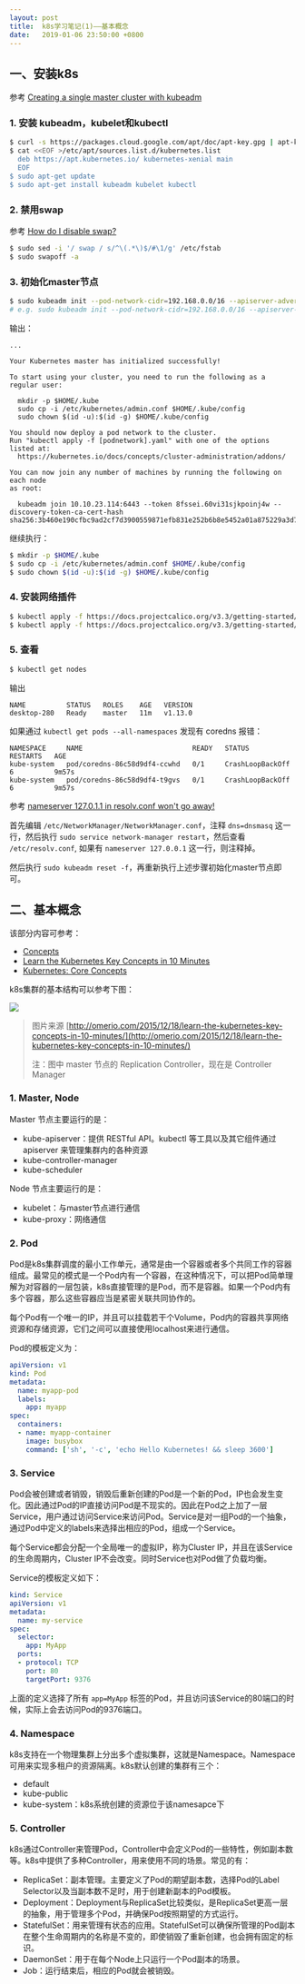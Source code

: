 ```yaml
---
layout: post
title:  k8s学习笔记(1)——基本概念
date:   2019-01-06 23:50:00 +0800
---
```


## 一、安装k8s

参考 [Creating a single master cluster with kubeadm](https://kubernetes.io/docs/setup/independent/create-cluster-kubeadm/)

### 1. 安装 kubeadm，kubelet和kubectl

```sh
$ curl -s https://packages.cloud.google.com/apt/doc/apt-key.gpg | apt-key add -
$ cat <<EOF >/etc/apt/sources.list.d/kubernetes.list
  deb https://apt.kubernetes.io/ kubernetes-xenial main
  EOF
$ sudo apt-get update
$ sudo apt-get install kubeadm kubelet kubectl
```

### 2. 禁用swap

参考 [How do I disable swap?](https://askubuntu.com/questions/214805/how-do-i-disable-swap)

```sh
$ sudo sed -i '/ swap / s/^\(.*\)$/#\1/g' /etc/fstab
$ sudo swapoff -a
```

### 3. 初始化master节点

```sh
$ sudo kubeadm init --pod-network-cidr=192.168.0.0/16 --apiserver-advertise-address=<your_ip_address>
# e.g. sudo kubeadm init --pod-network-cidr=192.168.0.0/16 --apiserver-advertise-address=10.10.23.114
```

输出：

```
...

Your Kubernetes master has initialized successfully!

To start using your cluster, you need to run the following as a regular user:

  mkdir -p $HOME/.kube
  sudo cp -i /etc/kubernetes/admin.conf $HOME/.kube/config
  sudo chown $(id -u):$(id -g) $HOME/.kube/config

You should now deploy a pod network to the cluster.
Run "kubectl apply -f [podnetwork].yaml" with one of the options listed at:
  https://kubernetes.io/docs/concepts/cluster-administration/addons/

You can now join any number of machines by running the following on each node
as root:

  kubeadm join 10.10.23.114:6443 --token 8fssei.60vi31sjkpoinj4w --discovery-token-ca-cert-hash sha256:3b460e190cfbc9ad2cf7d3900559871efb831e252b6b8e5452a01a875229a3d7
```

继续执行：

```sh
$ mkdir -p $HOME/.kube
$ sudo cp -i /etc/kubernetes/admin.conf $HOME/.kube/config
$ sudo chown $(id -u):$(id -g) $HOME/.kube/config
```

### 4. 安装网络插件

```sh
$ kubectl apply -f https://docs.projectcalico.org/v3.3/getting-started/kubernetes/installation/hosted/rbac-kdd.yaml
$ kubectl apply -f https://docs.projectcalico.org/v3.3/getting-started/kubernetes/installation/hosted/kubernetes-datastore/calico-networking/1.7/calico.yaml
```

### 5. 查看

```sh
$ kubectl get nodes
```

输出

```
NAME          STATUS   ROLES    AGE   VERSION
desktop-280   Ready    master   11m   v1.13.0
```

如果通过 `kubectl get pods --all-namespaces` 发现有 coredns 报错：

```
NAMESPACE     NAME                           READY   STATUS             RESTARTS   AGE
kube-system   pod/coredns-86c58d9df4-ccwhd   0/1     CrashLoopBackOff   6          9m57s
kube-system   pod/coredns-86c58d9df4-t9gvs   0/1     CrashLoopBackOff   6          9m57s
```

参考 [nameserver 127.0.1.1 in resolv.conf won't go away!](https://askubuntu.com/questions/627899/nameserver-127-0-1-1-in-resolv-conf-wont-go-away/627900#627900)

首先编辑 `/etc/NetworkManager/NetworkManager.conf`，注释 `dns=dnsmasq` 这一行，然后执行 `sudo service network-manager restart`，然后查看 `/etc/resolv.conf`, 如果有 `nameserver 127.0.0.1` 这一行，则注释掉。

然后执行 `sudo kubeadm reset -f`，再重新执行上述步骤初始化master节点即可。

## 二、基本概念

该部分内容可参考：

- [Concepts](https://kubernetes.io/docs/concepts/)
- [Learn the Kubernetes Key Concepts in 10 Minutes](http://omerio.com/2015/12/18/learn-the-kubernetes-key-concepts-in-10-minutes/)
- [Kubernetes: Core Concepts](https://medium.com/yld-engineering-blog/kubernetes-core-concepts-324ea7028c29)

k8s集群的基本结构可以参考下图：

![]({{site.baseurl}}/images/k8s/k8s-cluster.svg)

> 图片来源 [http://omerio.com/2015/12/18/learn-the-kubernetes-key-concepts-in-10-minutes/](http://omerio.com/2015/12/18/learn-the-kubernetes-key-concepts-in-10-minutes/)
>
> 注：图中 master 节点的 Replication Controller，现在是 Controller Manager

### 1. Master, Node

Master 节点主要运行的是：

- kube-apiserver：提供 RESTful API。kubectl 等工具以及其它组件通过 apiserver 来管理集群内的各种资源
- kube-controller-manager
- kube-scheduler

Node 节点主要运行的是：

- kubelet：与master节点进行通信
- kube-proxy：网络通信

### 2. Pod

Pod是k8s集群调度的最小工作单元，通常是由一个容器或者多个共同工作的容器组成。最常见的模式是一个Pod内有一个容器，在这种情况下，可以把Pod简单理解为对容器的一层包装，k8s直接管理的是Pod，而不是容器。如果一个Pod内有多个容器，那么这些容器应当是紧密关联共同协作的。

每个Pod有一个唯一的IP，并且可以挂载若干个Volume，Pod内的容器共享网络资源和存储资源，它们之间可以直接使用localhost来进行通信。

Pod的模板定义为：

```yml
apiVersion: v1
kind: Pod
metadata:
  name: myapp-pod
  labels:
    app: myapp
spec:
  containers:
  - name: myapp-container
    image: busybox
    command: ['sh', '-c', 'echo Hello Kubernetes! && sleep 3600']
```

### 3. Service

Pod会被创建或者销毁，销毁后重新创建的Pod是一个新的Pod，IP也会发生变化。因此通过Pod的IP直接访问Pod是不现实的。因此在Pod之上加了一层Service，用户通过访问Service来访问Pod。Service是对一组Pod的一个抽象，通过Pod中定义的labels来选择出相应的Pod，组成一个Service。

每个Service都会分配一个全局唯一的虚拟IP，称为Cluster IP，并且在该Service的生命周期内，Cluster IP不会改变。同时Service也对Pod做了负载均衡。

Service的模板定义如下：

```yml
kind: Service
apiVersion: v1
metadata:
  name: my-service
spec:
  selector:
    app: MyApp
  ports:
  - protocol: TCP
    port: 80
    targetPort: 9376
```

上面的定义选择了所有 `app=MyApp` 标签的Pod，并且访问该Service的80端口的时候，实际上会去访问Pod的9376端口。

### 4. Namespace

k8s支持在一个物理集群上分出多个虚拟集群，这就是Namespace。Namespace可用来实现多租户的资源隔离。k8s默认创建的集群有三个：

- default
- kube-public
- kube-system：k8s系统创建的资源位于该namesapce下

### 5. Controller

k8s通过Controller来管理Pod，Controller中会定义Pod的一些特性，例如副本数等。k8s中提供了多种Controller，用来使用不同的场景。常见的有：

- ReplicaSet：副本管理。主要定义了Pod的期望副本数，选择Pod的Label Selector以及当副本数不足时，用于创建新副本的Pod模板。
- Deployment：Deployment与ReplicaSet比较类似，是ReplicaSet更高一层的抽象，用于管理多个Pod，并确保Pod按照期望的方式运行。
- StatefulSet：用来管理有状态的应用。StatefulSet可以确保所管理的Pod副本在整个生命周期内的名称是不变的，即使销毁了重新创建，也会拥有固定的标识。
- DaemonSet：用于在每个Node上只运行一个Pod副本的场景。
- Job：运行结束后，相应的Pod就会被销毁。